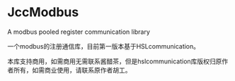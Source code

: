 # JccModbus
A modbus pooled register communication library

一个modbus的注册通信库，目前第一版本基于HSLcommunication。

本库支持商用，如需商用无需联系酱醋茶，但是hslcommunication库版权归原作者所有，如需商业使用，请联系原作者胡工。
